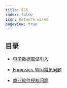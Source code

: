 ```yaml
---
title: 引入
index: false
icon: network-wired
pageview: true
---
```


## 目录

- [电子数据取证引入](yr.md)

- [Forensics-Wiki常见问题](cj.md)

- [商业软件授权问题](sq.md)
